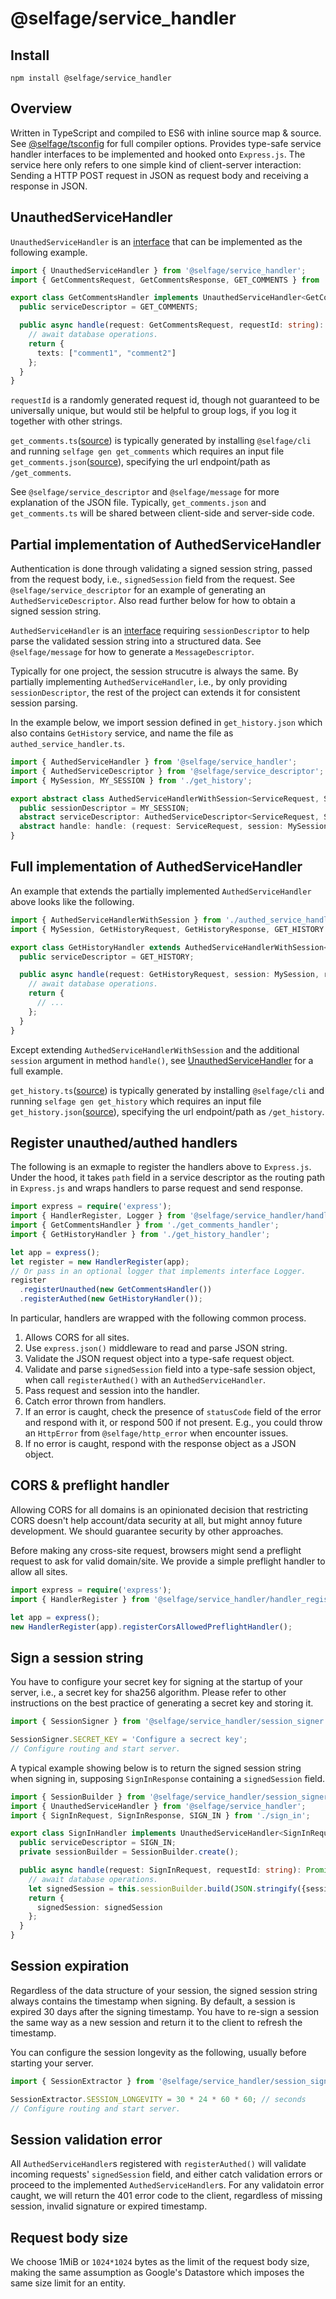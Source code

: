 # @selfage/service_handler

## Install

`npm install @selfage/service_handler`

## Overview

Written in TypeScript and compiled to ES6 with inline source map & source. See [@selfage/tsconfig](https://www.npmjs.com/package/@selfage/tsconfig) for full compiler options. Provides type-safe service handler interfaces to be implemented and hooked onto `Express.js`. The service here only refers to one simple kind of client-server interaction: Sending a HTTP POST request in JSON as request body and receiving a response in JSON.

## UnauthedServiceHandler

`UnauthedServiceHandler` is an [interface](https://github.com/selfage/service_handler/blob/b0decd6dc3a862b7a6934432e2831e17b5afdca8/service_handler.ts#L8) that can be implemented as the following example.

```TypeScript
import { UnauthedServiceHandler } from '@selfage/service_handler';
import { GetCommentsRequest, GetCommentsResponse, GET_COMMENTS } from './get_comments';

export class GetCommentsHandler implements UnauthedServiceHandler<GetCommentsRequest, GetCommentsResponse> {
  public serviceDescriptor = GET_COMMENTS;

  public async handle(request: GetCommentsRequest, requestId: string): Promise<GetCommentsResponse> {
    // await database operations.
    return {
      texts: ["comment1", "comment2"]
    };
  }
}
```

`requestId` is a randomly generated request id, though not guaranteed to be universally unique, but would stil be helpful to group logs, if you log it together with other strings.

`get_comments.ts`([source](https://github.com/selfage/service_handler/blob/ddf36d248f631c1307c7d2cbc792361d16c6717c/test_data/get_comments.ts)) is typically generated by installing `@selfage/cli` and running `selfage gen get_comments` which requires an input file `get_comments.json`([source](https://github.com/selfage/service_handler/blob/ddf36d248f631c1307c7d2cbc792361d16c6717c/test_data/get_comments.json)), specifying the url endpoint/path as `/get_comments`.

See `@selfage/service_descriptor` and `@selfage/message` for more explanation of the JSON file. Typically, `get_comments.json` and `get_comments.ts` will be shared between client-side and server-side code.

## Partial implementation of AuthedServiceHandler

Authentication is done through validating a signed session string, passed from the request body, i.e., `signedSession` field from the request. See `@selfage/service_descriptor` for an example of generating an `AuthedServiceDescriptor`. Also read further below for how to obtain a signed session string.

`AuthedServiceHandler` is an [interface](https://github.com/selfage/service_handler/blob/b0decd6dc3a862b7a6934432e2831e17b5afdca8/service_handler.ts#L16) requiring `sessionDescriptor` to help parse the validated session string into a structured data. See `@selfage/message` for how to generate a `MessageDescriptor`.

Typically for one project, the session strucutre is always the same. By partially implementing `AuthedServiceHandler`, i.e., by only providing `sessionDescriptor`, the rest of the project can extends it for consistent session parsing.

In the example below, we import session defined in `get_history.json` which also contains `GetHistory` service, and name the file as `authed_service_handler.ts`.

```TypeScript
import { AuthedServiceHandler } from '@selfage/service_handler';
import { AuthedServiceDescriptor } from '@selfage/service_descriptor';
import { MySession, MY_SESSION } from './get_history';

export abstract class AuthedServiceHandlerWithSession<ServiceRequest, ServiceResponse> implements AuthedServiceHandler<ServiceRequest, ServiceResponse, MySession> {
  public sessionDescriptor = MY_SESSION;
  abstract serviceDescriptor: AuthedServiceDescriptor<ServiceRequest, ServiceResponse>;
  abstract handle: handle: (request: ServiceRequest, session: MySession, requestId: string) => Promise<ServiceResponse>;
}
```

## Full implementation of AuthedServiceHandler

An example that extends the partially implemented `AuthedServiceHandler` above looks like the following.

```TypeScript
import { AuthedServiceHandlerWithSession } from './authed_service_handler';
import { MySession, GetHistoryRequest, GetHistoryResponse, GET_HISTORY } from './get_history';

export class GetHistoryHandler extends AuthedServiceHandlerWithSession<GetHistoryRequest, GetHistoryResponse> {
  public serviceDescriptor = GET_HISTORY;

  public async handle(request: GetHistoryRequest, session: MySession, requestId: string): Promise<GetHistoryResponse> {
    // await database operations.
    return {
      // ...
    };
  }
}
```

Except extending `AuthedServiceHandlerWithSession` and the additional `session` argument in method `handle()`, see [UnauthedServiceHandler](#UnauthedServiceHandler) for a full example.

`get_history.ts`([source](https://github.com/selfage/service_handler/blob/ddf36d248f631c1307c7d2cbc792361d16c6717c/test_data/get_history.ts)) is typically generated by installing `@selfage/cli` and running `selfage gen get_history` which requires an input file `get_history.json`([source](https://github.com/selfage/service_handler/blob/ddf36d248f631c1307c7d2cbc792361d16c6717c/test_data/get_history.json)), specifying the url endpoint/path as `/get_history`.

## Register unauthed/authed handlers

The following is an exmaple to register the handlers above to `Express.js`. Under the hood, it takes `path` field in a service descriptor as the routing path in `Express.js` and wraps handlers to parse request and send response.

```TypeScript
import express = require('express');
import { HandlerRegister, Logger } from '@selfage/service_handler/handler_register';
import { GetCommentsHandler } from './get_comments_handler';
import { GetHistoryHandler } from './get_history_handler';

let app = express();
let register = new HandlerRegister(app);
// Or pass in an optional logger that implements interface Logger.
register
  .registerUnauthed(new GetCommentsHandler())
  .registerAuthed(new GetHistoryHandler());
```

In particular, handlers are wrapped with the following common process.

1. Allows CORS for all sites.
2. Use `express.json()` middleware to read and parse JSON string.
3. Validate the JSON request object into a type-safe request object.
4. Validate and parse `signedSession` field into a type-safe session object, when call `registerAuthed()` with an `AuthedServiceHandler`.
5. Pass request and session into the handler.
6. Catch error thrown from handlers.
7. If an error is caught, check the presence of `statusCode` field of the error and respond with it, or respond 500 if not present. E.g., you could throw an `HttpError` from `@selfage/http_error` when encounter issues.
8. If no error is caught, respond with the response object as a JSON object.

## CORS & preflight handler

Allowing CORS for all domains is an opinionated decision that restricting CORS doesn't help account/data security at all, but might annoy future development. We should guarantee security by other approaches.

Before making any cross-site request, browsers might send a preflight request to ask for valid domain/site. We provide a simple preflight handler to allow all sites.

```TypeScript
import express = require('express');
import { HandlerRegister } from '@selfage/service_handler/handler_register';

let app = express();
new HandlerRegister(app).registerCorsAllowedPreflightHandler();
```

## Sign a session string

You have to configure your secret key for signing at the startup of your server, i.e., a secret key for sha256 algorithm. Please refer to other instructions on the best practice of generating a secret key and storing it.

```TypeScript
import { SessionSigner } from '@selfage/service_handler/session_signer';

SessionSigner.SECRET_KEY = 'Configure a secrect key';
// Configure routing and start server.
```

A typical example showing below is to return the signed session string when signing in, supposing `SignInResponse` containing a `signedSession` field.

```TypeScript
import { SessionBuilder } from '@selfage/service_handler/session_signer';
import { UnauthedServiceHandler } from '@selfage/service_handler';
import { SignInRequest, SignInResponse, SIGN_IN } from './sign_in';

export class SignInHandler implements UnauthedServiceHandler<SignInRequest, SignInResponse> {
  public serviceDescriptor = SIGN_IN;
  private sessionBuilder = SessionBuilder.create();

  public async handle(request: SignInRequest, requestId: string): Promise<SignInResponse> {
    // await database operations.
    let signedSession = this.sessionBuilder.build(JSON.stringify({sessionId: '1234', userId: '5678'}));
    return {
      signedSession: signedSession
    };
  }
}
```

## Session expiration

Regardless of the data structure of your session, the signed session string always contains the timestamp when signing. By default, a session is expired 30 days after the signing timestamp. You have to re-sign a session the same way as a new session and return it to the client to refresh the timestamp.

You can configure the session longevity as the following, usually before starting your server.

```TypeScript
import { SessionExtractor } from '@selfage/service_handler/session_signer';

SessionExtractor.SESSION_LONGEVITY = 30 * 24 * 60 * 60; // seconds
// Configure routing and start server.
```

## Session validation error

All `AuthedServiceHandler`s registered with `registerAuthed()` will validate incoming requests' `signedSession` field, and either catch validation errors or proceed to the implemented `AuthedServiceHandler`s. For any validatoin error caught, we will return the 401 error code to the client, regardless of missing session, invalid signature or expired timestamp.

## Request body size

We choose 1MiB or `1024*1024` bytes as the limit of the request body size, making the same assumption as Google's Datastore which imposes the same size limit for an entity.
